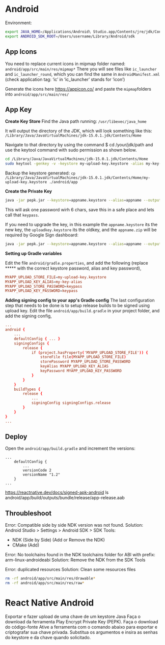 # Android

Environment:
```sh
export JAVA_HOME=/Applications/Android\ Studio.app/Contents/jre/jdk/Contents/Home
export ANDROID_SDK_ROOT=/Users/username/Library/Android/sdk
```

## App Icons

You need to replace current icons in mipmap folder named: `android/app/src/main/res/mipmap*`
There you will see files like `ic_launcher` and `ic_launcher_round`, which you can find the same in `AndroidManifest.xml` (check application tag: ‘ic’ in ‘ic_launcher’ stands for ‘icon’)

Generate the icons here https://appicon.co/ and paste the `mipmap`folders into `android/app/src/main/res/`


## App Key

**Create Key Store**
Find the Java path running: `/usr/libexec/java_home`

It will output the directory of the JDK, which will look something like this:
`/Library/Java/JavaVirtualMachines/jdk-15.0.1.jdk/Contents/Home`

Navigate to that directory by using the command $ cd /your/jdk/path and use the keytool command with sudo permission as shown below.

```sh
cd /Library/Java/JavaVirtualMachines/jdk-15.0.1.jdk/Contents/Home
sudo keytool -genkey -v -keystore my-upload-key.keystore -alias my-key-alias -keyalg RSA -keysize 2048 -validity 10000
```

Backup the keystore generated: `cp /Library/Java/JavaVirtualMachines/jdk-15.0.1.jdk/Contents/Home/my-upload-key.keystore ./android/app`



**Create the Private Key**
```sh
java -jar pepk.jar --keystore=appname.keystore --alias=appname --output=encrypted_private_vp --encryptionkey=KEY_HASH_FROM_GOOGLE_CONSOLE
```

This will ask one password wirh 6 chars, save this in a safe place and lets call that `keypass`.

If you need to upgrade the key, in this example the `appname.keystore` its the new key, the `uploadkey.keystore` its the oldkey, and the `appname.zip` will be required by Google Sign dashboard:
```sh
java -jar pepk.jar --keystore=appname.keystore --alias=appname --output=appname.zip  --signing-keystore=uploadkey.keystore --signing-key-alias=upload-key-alias --encryptionkey=KEY_HASH_FROM_GOOGLE_CONSOLE
```

**Setting up Gradle variables**

Edit the file `android/gradle.properties`, and add the following (replace ***** with the correct keystore password, alias and key password),
```conf
MYAPP_UPLOAD_STORE_FILE=my-upload-key.keystore
MYAPP_UPLOAD_KEY_ALIAS=my-key-alias
MYAPP_UPLOAD_STORE_PASSWORD=keypass
MYAPP_UPLOAD_KEY_PASSWORD=keypass
```


**Adding signing config to your app's Gradle config**
The last configuration step that needs to be done is to setup release builds to be signed using upload key. Edit the file `android/app/build.gradle` in your project folder, and add the signing config,

```conf
...
android {
    ...
    defaultConfig { ... }
    signingConfigs {
        release {
            if (project.hasProperty('MYAPP_UPLOAD_STORE_FILE')) {
                storeFile file(MYAPP_UPLOAD_STORE_FILE)
                storePassword MYAPP_UPLOAD_STORE_PASSWORD
                keyAlias MYAPP_UPLOAD_KEY_ALIAS
                keyPassword MYAPP_UPLOAD_KEY_PASSWORD
            }
        }
    }
    buildTypes {
        release {
            ...
            signingConfig signingConfigs.release
        }
    }
}
...
```

## Deploy

Open the `android/app/build.gradle` and increment the versions:
```
...
    defaultConfig {
        ...
        versionCode 2
        versionName "1.2"
    }
...
```
https://reactnative.dev/docs/signed-apk-android
ls android/app/build/outputs/bundle/release/app-release.aab  

## Throubleshoot

Error: Compatible side by side NDK version was not found.
Solution: Android Studio > Settings > Android SDK > SDK Tools:
* NDK (Side by Side) (Add or Remove the NDK)
* CMake (Add)

Error: No toolchains found in the NDK toolchains folder for ABI with prefix: arm-linux-androideabi
Solution: Remove the NDK from the SDK Tools

Error: duplicated resources
Solution: Clean some resources files
```sh
rm -rf android/app/src/main/res/drawable*
rm -rf android/app/src/main/res/raw*
```


# React Native Android

Exportar e fazer upload de uma chave de um keystore Java
Faça o download da ferramenta Play Encrypt Private Key (PEPK). Faça o download do código-fonte
Ative a ferramenta com o comando abaixo para exportar e criptografar sua chave privada. Substitua os argumentos e insira as senhas do keystore e da chave quando solicitado.

